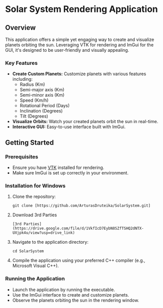 
# Solar System Rendering Application

## Overview
This application offers a simple yet engaging way to create and visualize planets orbiting the sun. Leveraging VTK for rendering and ImGui for the GUI, it's designed to be user-friendly and visually appealing. 

### Key Features
- **Create Custom Planets:** Customize planets with various features including:
  - Radius (Km)
  - Semi-major axis (Km)
  - Semi-minor axis (Km)
  - Speed (Km/h)
  - Rotational Period (Days)
  - Inclination (Degrees)
  - Tilt (Degrees)
- **Visualize Orbits:** Watch your created planets orbit the sun in real-time.
- **Interactive GUI:** Easy-to-use interface built with ImGui.

## Getting Started

### Prerequisites
- Ensure you have [VTK](https://vtk.org/download/) installed for rendering.
- Make sure ImGui is set up correctly in your environment.

### Installation for Windows
1. Clone the repository:
   ```
   git clone [https://github.com/ArturasDruteika/SolarSystem.git]
   ```
2. Download 3rd Parties
   ```
   [3rd Parties](https://drive.google.com/file/d/1VkfIcD7EybN8SZfTSHQ2dNTX-UXjpk4u/view?usp=drive_link)
   ```
3. Navigate to the application directory:
   ```
   cd SolarSystem
   ```
4. Compile the application using your preferred C++ compiler (e.g., Microsoft Visual C++).

### Running the Application
- Launch the application by running the executable.
- Use the ImGui interface to create and customize planets.
- Observe the planets orbiting the sun in the rendering window.

